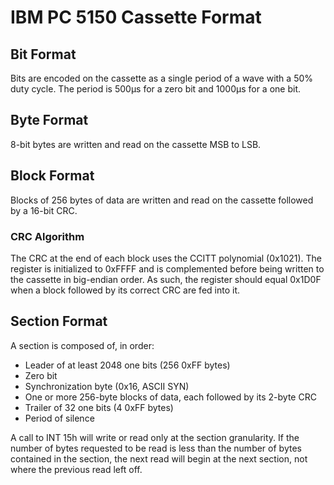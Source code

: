 # IBM PC 5150 Cassette Format

## Bit Format

Bits are encoded on the cassette as a single period of a wave with a 50% duty cycle.  The period is 500µs for a zero bit and 1000µs for a one bit.

## Byte Format

8-bit bytes are written and read on the cassette MSB to LSB.

## Block Format

Blocks of 256 bytes of data are written and read on the cassette followed by a 16-bit CRC.

### CRC Algorithm

The CRC at the end of each block uses the CCITT polynomial (0x1021).  The register is initialized to 0xFFFF and is complemented before being written to the cassette in big-endian order.  As such, the register should equal 0x1D0F when a block followed by its correct CRC are fed into it.

## Section Format

A section is composed of, in order:
 * Leader of at least 2048 one bits (256 0xFF bytes)
 * Zero bit
 * Synchronization byte (0x16, ASCII SYN)
 * One or more 256-byte blocks of data, each followed by its 2-byte CRC
 * Trailer of 32 one bits (4 0xFF bytes)
 * Period of silence

A call to INT 15h will write or read only at the section granularity.  If the number of bytes requested to be read is less than the number of bytes contained in the section, the next read will begin at the next section, not where the previous read left off.
